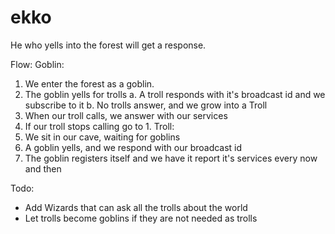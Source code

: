 # ekko
He who yells into the forest will get a response.

Flow:
Goblin:
  1. We enter the forest as a goblin.
  2. The goblin yells for trolls
    a. A troll responds with it's broadcast id and we subscribe to it
    b. No trolls answer, and we grow into a Troll
  3. When our troll calls, we answer with our services
  4. If our troll stops calling go to 1.
Troll:
  1. We sit in our cave, waiting for goblins
  2. A goblin yells, and we respond with our broadcast id
  3. The goblin registers itself and we have it report it's services every now and then

Todo:
  - Add Wizards that can ask all the trolls about the world
  - Let trolls become goblins if they are not needed as trolls
